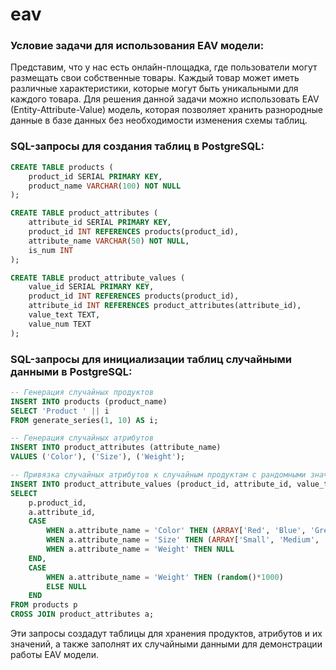 # eav

### Условие задачи для использования EAV модели:

Представим, что у нас есть онлайн-площадка, где пользователи могут размещать свои собственные товары. Каждый товар может иметь различные характеристики, которые могут быть уникальными для каждого товара. Для решения данной задачи можно использовать EAV (Entity-Attribute-Value) модель, которая позволяет хранить разнородные данные в базе данных без необходимости изменения схемы таблиц.

### SQL-запросы для создания таблиц в PostgreSQL:

```sql
CREATE TABLE products (
    product_id SERIAL PRIMARY KEY,
    product_name VARCHAR(100) NOT NULL
);

CREATE TABLE product_attributes (
    attribute_id SERIAL PRIMARY KEY,
    product_id INT REFERENCES products(product_id),
    attribute_name VARCHAR(50) NOT NULL,
    is_num INT
);

CREATE TABLE product_attribute_values (
    value_id SERIAL PRIMARY KEY,
    product_id INT REFERENCES products(product_id),
    attribute_id INT REFERENCES product_attributes(attribute_id),
    value_text TEXT,
    value_num TEXT
);
```

### SQL-запросы для инициализации таблиц случайными данными в PostgreSQL:

```sql
-- Генерация случайных продуктов
INSERT INTO products (product_name)
SELECT 'Product ' || i
FROM generate_series(1, 10) AS i;

-- Генерация случайных атрибутов
INSERT INTO product_attributes (attribute_name)
VALUES ('Color'), ('Size'), ('Weight');

-- Привязка случайных атрибутов к случайным продуктам с рандомными значениями
INSERT INTO product_attribute_values (product_id, attribute_id, value_text, value_num)
SELECT 
    p.product_id,
    a.attribute_id,
    CASE 
        WHEN a.attribute_name = 'Color' THEN (ARRAY['Red', 'Blue', 'Green', 'Yellow'])[floor(random()*4)+1]
        WHEN a.attribute_name = 'Size' THEN (ARRAY['Small', 'Medium', 'Large'])[floor(random()*3)+1]
        WHEN a.attribute_name = 'Weight' THEN NULL
    END,
    CASE 
        WHEN a.attribute_name = 'Weight' THEN (random()*1000)
        ELSE NULL
    END
FROM products p
CROSS JOIN product_attributes a;
```

Эти запросы создадут таблицы для хранения продуктов, атрибутов и их значений, а также заполнят их случайными данными для демонстрации работы EAV модели.
